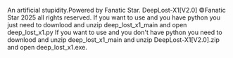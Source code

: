 An artificial stupidity.Powered by Fanatic Star.
DeepLost-X1[V2.0] ©Fanatic Star 2025 all rights reserved.
If you want to use and you have python you just need to downlood and unzip deep_lost_x1_main and open deep_lost_x1.py
If you want to use and you don't have python you need to downlood and unzip deep_lost_x1_main and unzip DeepLost-X1[V2.0].zip and open deep_lost_x1.exe.
